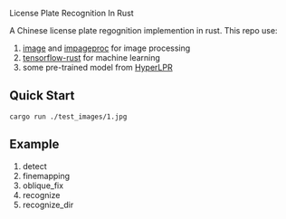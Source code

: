 License Plate Recognition In Rust

A Chinese license plate regognition implemention in rust. This repo use:

1. [image](https://github.com/image-rs/image) and [impageproc](https://github.com/image-rs/imageproc) for image processing
2. [tensorflow-rust](https://github.com/tensorflow/rust) for machine learning
3. some pre-trained model from [HyperLPR](https://github.com/zeusees/HyperLPR)

## Quick Start

```shell
cargo run ./test_images/1.jpg
```

## Example

1. detect
2. finemapping
3. oblique_fix
4. recognize
5. recognize_dir
